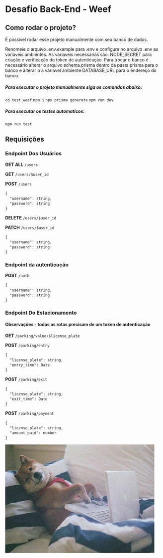 
# Desafio Back-End - Weef

## Como rodar o projeto?
É possível rodar esse projeto manualmente com seu banco de dados. 

Renomeie o arquivo .env.example para .env e configure no arquivo .env as variaveis ambientes. 
As váriaveis necessárias são: NODE_SECRET para criação e verificação do token de autenticação.
Para trocar o banco é necessário alterar o arquivo schema.prisma dentro da pasta prisma para o banco e alterar o a váriavel ambiente DATABASE_URL para o endereço do banco.

##### Para executar o projeto manualmente siga os comandos abaixo:
`cd test_weef`
`npm i`
`npx prisma generate`
`npm run dev`

##### Para executar os testes automaticos:

`npm run test`

## Requisições

### Endpoint Dos Usuários

**GET ALL**
`/users`

**GET**
`/users/$user_id`

**POST**
`/users`

```curl
{
  "username": string,
  "password": string
}
```

**DELETE**
`/users/$user_id`

**PATCH**
`/users/$user_id`

```curl
{
  "username": string,
  "password": string
}
```

### Endpoint da autenticação
**POST**
`/auth`

```curl
{
  "username": string,
  "password": string
}
```

### Endpoint Do Estacionamento
#### Observações - todas as rotas precisam de um token de autenticação

**GET**
`/parking/value/$license_plate`


**POST**
`/parking/entry`

```curl
{
  "license_plate": string,
  "entry_time": Date
}
```

**POST**
`/parking/exit`

```curl
{
  "license_plate": string,
  "exit_time": Date
}
```

**POST**
`/parking/payment`

```curl
{
  "license_plate": string,
  "amount_paid": number
}
```

![Cachorro programando](https://github.com/owInteractive/desafio-backend/raw/master/media/dog.webp "Cachorro programando")
